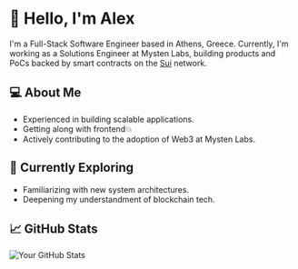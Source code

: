 # 👋 Hello, I'm Alex

I'm a Full-Stack Software Engineer based in Athens, Greece. 
Currently, I'm working as a Solutions Engineer at Mysten Labs, 
building products and PoCs backed by smart contracts on the [Sui](https://sui.io/) network.

## 💻 About Me 

- Experienced in building scalable applications.
- Getting along with frontend💥
- Actively contributing to the adoption of Web3 at Mysten Labs.

## 🌱 Currently Exploring 
- Familiarizing with new system architectures.
- Deepening my understandment of blockchain tech.

## 📈 GitHub Stats

![Your GitHub Stats](https://github-readme-stats.vercel.app/api?username=tzal3x&show_icons=true)
